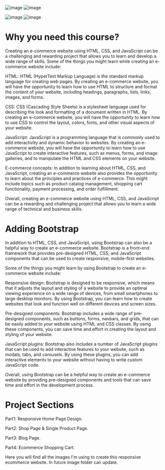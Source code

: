 ![image](https://github.com/priyanshu-1707/E-Commerce-RedStore-/assets/128516306/844491df-bbb7-4d30-92f6-8670ea135f03)
![image](https://github.com/priyanshu-1707/E-Commerce-RedStore-/assets/128516306/c8ff4992-e1f8-4ca8-b695-6fee1c6ab443)

![image](https://github.com/priyanshu-1707/E-Commerce-RedStore-/assets/128516306/46571b53-8687-443c-9ed8-e6c05e6abe13)
![image](https://github.com/priyanshu-1707/E-Commerce-RedStore-/assets/128516306/d123d81d-be0a-45d5-8759-64a2c6ff1005)




# Why you need this course?

Creating an e-commerce website using HTML, CSS, and JavaScript can be a challenging and rewarding project that allows you to learn and develop a wide range of skills. Some of the things you might learn while creating an e-commerce website include:

HTML: HTML (HyperText Markup Language) is the standard markup language for creating web pages. By creating an e-commerce website, you will have the opportunity to learn how to use HTML to structure and format the content of your website, including headings, paragraphs, lists, links, images, and forms.

CSS: CSS (Cascading Style Sheets) is a stylesheet language used for describing the look and formatting of a document written in HTML. By creating an e-commerce website, you will have the opportunity to learn how to use CSS to control the layout, colors, fonts, and other visual aspects of your website.

JavaScript: JavaScript is a programming language that is commonly used to add interactivity and dynamic behavior to websites. By creating an e-commerce website, you will have the opportunity to learn how to use JavaScript to create interactive features, such as menus, forms, and image galleries, and to manipulate the HTML and CSS elements on your website.

E-commerce concepts: In addition to learning about HTML, CSS, and JavaScript, creating an e-commerce website also provides the opportunity to learn about the principles and practices of e-commerce. This might include topics such as product catalog management, shopping cart functionality, payment processing, and order fulfillment.

Overall, creating an e-commerce website using HTML, CSS, and JavaScript can be a rewarding and challenging project that allows you to learn a wide range of technical and business skills.

# Adding Bootstrap
In addition to HTML, CSS, and JavaScript, using Bootstrap can also be a helpful way to create an e-commerce website. Bootstrap is a front-end framework that provides pre-designed HTML, CSS, and JavaScript components that can be used to create responsive, mobile-first websites.

Some of the things you might learn by using Bootstrap to create an e-commerce website include:

Responsive design: Bootstrap is designed to be responsive, which means that it adjusts the layout and styling of a website to provide an optimal viewing experience on a wide range of devices, from small smartphones to large desktop monitors. By using Bootstrap, you can learn how to create websites that look and function well on different devices and screen sizes.

Pre-designed components: Bootstrap includes a wide range of pre-designed components, such as buttons, forms, navbars, and grids, that can be easily added to your website using HTML and CSS classes. By using these components, you can save time and effort in creating the layout and styling of your website.

JavaScript plugins: Bootstrap also includes a number of JavaScript plugins that can be used to add interactive features to your website, such as modals, tabs, and carousels. By using these plugins, you can add interactive elements to your website without having to write custom JavaScript code.

Overall, using Bootstrap can be a helpful way to create an e-commerce website by providing pre-designed components and tools that can save time and effort in the development process.

# Project Sections
Part1: Responsive Home Page Design.

Part2: Shop Page & Single Product Page.

Part3: Blog Page.

Part4: Ecommerce Shopping Cart.

Here you will find all the images I'm using to create this responsive ecommerce website. In future image folder can update.

